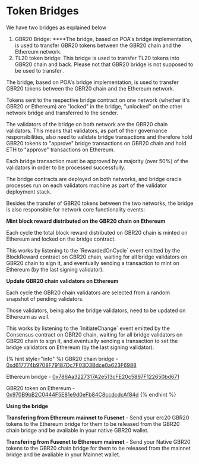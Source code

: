 # Token Bridges

We have two bridges as explained below

1. GBR20 Bridge:  ****The bridge, based on POA's bridge implementation, is used to transfer GBR20 tokens between the GBR20 chain and the Ethereum network.
2. TL20 token bridge: This bridge is used to transfer TL20 tokens into GBR20 chain and back. Please not that GBR20 bridge is not supposed to be used to transfer  . 

The bridge, based on POA's bridge implementation, is used to transfer GBR20 tokens between the GBR20 chain and the Ethereum network.

Tokens sent to the respective bridge contract on one network \(whether it's GBR20 or Ethereum\) are "locked" in the bridge, "unlocked" on the other network bridge and transferred to the sender.

The validators of the bridge on both network are the GBR20 chain validators. This means that validators, as part of their governance responsibilities, also need to validate bridge transactions and therefore hold GBR20 tokens to "approve" bridge transactions on GBR20 chain and hold ETH to "approve" transactions on Ethereum.

Each bridge transaction must be approved by a majority \(over 50%\) of the validators in order to be processed successfully.

The bridge contracts are deployed on both networks, and bridge oracle processes run on each validators machine as part of the validator deployment stack.

Besides the transfer of GBR20 tokens between the two networks, the bridge is also responsible for network core functionality events:

**Mint block reward distributed on the GBR20 chain on Ethereum**

Each cycle the total block reward distributed on GBR20 chain is minted on Ethereum and locked on the bridge contract.

This works by listening to the \`RewardedOnCycle\` event emitted by the BlockReward contract on GBR20 chain, waiting for all bridge validators on GBR20 chain to sign it, and eventually sending a transaction to mint on Ethereum \(by the last signing validator\).

**Update GBR20 chain validators on Ethereum**

Each cycle the GBR20 chain validators are selected from a random snapshot of pending validators.

Those validators, being also the bridge validators, need to be updated on Ethereum as well.

This works by listening to the \`InitiateChange\` event emitted by the Consensus contract on GBR20 chain, waiting for all bridge validators on GBR20 chain to sign it, and eventually sending a transaction to set the bridge validators on Ethereum \(by the last signing validator\).

{% hint style="info" %}
GBR20 chain bridge - [0xd617774b9708F79187Dc7F03D3Bdce0a623F6988](https://explorer.gbrscan.com/address/0xd617774b9708f79187dc7f03d3bdce0a623f6988)

Ethereum bridge - [0x786Aa3227317A2e513cFE20c5897F122650bd671](https://etherscan.io/address/0x786Aa3227317A2e513cFE20c5897F122650bd671)

GBR20 token on Ethereum - [0x970B9bB2C0444F5E81e9d0eFb84C8ccdcdcAf84d](https://etherscan.io/token/0x970B9bB2C0444F5E81e9d0eFb84C8ccdcdcAf84d)
{% endhint %}

**Using the bridge**

**Transfering from Ethereum mainnet to Fusenet** - Send your erc20 GBR20 tokens to the Ethereum bridge for them to be released from the GBR20 chain bridge and be avaliable in your native GBR20 wallet.

**Transfering from Fusenet to Ethereum mainnet** - Send your Native GBR20 tokens to the GBR20 chain bridge for them to be released from the mainnet bridge and be avaliable in your Mainnet wallet. 

